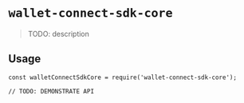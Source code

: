 # `wallet-connect-sdk-core`

> TODO: description

## Usage

```
const walletConnectSdkCore = require('wallet-connect-sdk-core');

// TODO: DEMONSTRATE API
```
